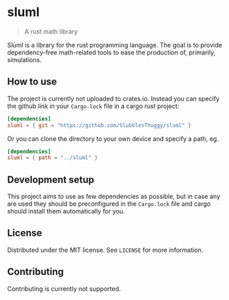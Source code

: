 # sluml
>A rust math library

Sluml is a library for the rust programming language. The goal is to provide dependency-free math-related tools to ease the production of, primarily, simulations.

## How to use

The project is currently not uploaded to crates.io. Instead you can specify the github link in your ``Cargo.lock`` file in a cargo rust project:
```toml
[dependencies]
sluml = { git = "https://github.com/SlubblesThuggy/sluml" }
```
Or you can clone the directory to your own device and specify a path, eg.
```toml
[dependencies]
sluml = { path = "../sluml" }
```

## Development setup

This project aims to use as few dependencies as possible, but in case any are used they should be preconfigured in the ``Cargo.lock`` file and cargo should install them automatically for you.

## License

Distributed under the MIT license. See ``LICENSE`` for more information.

## Contributing

Contributing is currently not supported.
